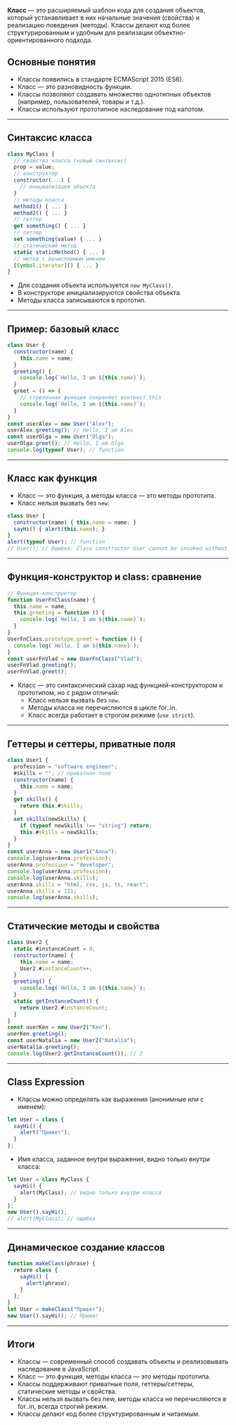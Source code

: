 
**Класс** — это расширяемый шаблон кода для создания объектов, который устанавливает в них начальные значения (свойства) и реализацию поведения (методы). Классы делают код более структурированным и удобным для реализации объектно-ориентированного подхода.

## Основные понятия
- Классы появились в стандарте ECMAScript 2015 (ES6).
- Класс — это разновидность функции.
- Классы позволяют создавать множество однотипных объектов (например, пользователей, товары и т.д.).
- Классы используют прототипное наследование под капотом.

---

## Синтаксис класса

```js
class MyClass {
  // свойства класса (новый синтаксис)
  prop = value;
  // конструктор
  constructor(...) {
    // инициализация объекта
  }
  // методы класса
  method1() { ... }
  method2() { ... }
  // геттер
  get something() { ... }
  // сеттер
  set something(value) { ... }
  // статический метод
  static staticMethod() { ... }
  // метод с вычисляемым именем
  [Symbol.iterator]() { ... }
}
```

- Для создания объекта используется `new MyClass()`.
- В конструкторе инициализируются свойства объекта.
- Методы класса записываются в прототип.

---

## Пример: базовый класс

```js
class User {
  constructor(name) {
    this.name = name;
  }
  greeting() {
    console.log(`Hello, I am ${this.name}`);
  }
  greet = () => {
    // стрелочная функция сохраняет контекст this
    console.log(`Hello, I am ${this.name}`);
  }
}
const userAlex = new User("Alex");
userAlex.greeting(); // Hello, I am Alex
const userOlga = new User("Olga");
userOlga.greet(); // Hello, I am Olga
console.log(typeof User); // function
```

---

## Класс как функция

- Класс — это функция, а методы класса — это методы прототипа.
- Класс нельзя вызвать без `new`:

```js
class User {
  constructor(name) { this.name = name; }
  sayHi() { alert(this.name); }
}
alert(typeof User); // function
// User(); // Ошибка: Class constructor User cannot be invoked without 'new'
```

---

## Функция-конструктор и class: сравнение

```js
// Функция-конструктор
function UserFnClass(name) {
  this.name = name;
  this.greeting = function () {
    console.log(`Hello, I am ${this.name}`);
  }
}
UserFnClass.prototype.greet = function () {
  console.log(`Hello, I am ${this.name}`);
}
const userFnVlad = new UserFnClass("Vlad");
userFnVlad.greeting();
userFnVlad.greet();
```

- Класс — это синтаксический сахар над функцией-конструктором и прототипом, но с рядом отличий:
  - Класс нельзя вызвать без `new`.
  - Методы класса не перечисляются в цикле for..in.
  - Класс всегда работает в строгом режиме (`use strict`).

---

## Геттеры и сеттеры, приватные поля

```js
class User1 {
  profession = "software engineer";
  #skills = ""; // приватное поле
  constructor(name) {
    this.name = name;
  }
  get skills() {
    return this.#skills;
  }
  set skills(newSkills) {
    if (typeof newSkills !== "string") return;
    this.#skills = newSkills;
  }
}
const userAnna = new User1("Anna");
console.log(userAnna.profession);
userAnna.profession = "developer";
console.log(userAnna.profession);
console.log(userAnna.skills);
userAnna.skills = "html, css, js, ts, react";
userAnna.skills = 111;
console.log(userAnna.skills);
```

---

## Статические методы и свойства

```js
class User2 {
  static #instanceCount = 0;
  constructor(name) {
    this.name = name;
    User2.#instanceCount++;
  }
  greeting() {
    console.log(`Hello, I am ${this.name}`);
  }
  static getInstanceCount() {
    return User2.#instanceCount;
  }
}
const userKen = new User2("Ken");
userKen.greeting();
const userNatalia = new User2("Natalia");
userNatalia.greeting();
console.log(User2.getInstanceCount()); // 2
```

---

## Class Expression

- Классы можно определять как выражения (анонимные или с именем):

```js
let User = class {
  sayHi() {
    alert("Привет");
  }
};
```

- Имя класса, заданное внутри выражения, видно только внутри класса:

```js
let User = class MyClass {
  sayHi() {
    alert(MyClass); // видно только внутри класса
  }
};
new User().sayHi();
// alert(MyClass); // ошибка
```

---

## Динамическое создание классов

```js
function makeClass(phrase) {
  return class {
    sayHi() {
      alert(phrase);
    }
  };
}
let User = makeClass("Привет");
new User().sayHi(); // Привет
```

---

## Итоги
- Классы — современный способ создавать объекты и реализовывать наследование в JavaScript.
- Класс — это функция, методы класса — это методы прототипа.
- Классы поддерживают приватные поля, геттеры/сеттеры, статические методы и свойства.
- Классы нельзя вызвать без new, методы класса не перечисляются в for..in, всегда строгий режим.
- Классы делают код более структурированным и читаемым. 